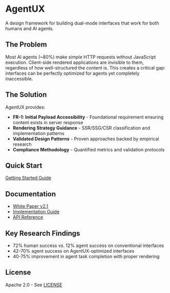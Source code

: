 # AgentUX

A design framework for building dual-mode interfaces that work for both humans and AI agents.

## The Problem

Most AI agents (~80%) make simple HTTP requests without JavaScript execution. Client-side rendered applications are invisible to them, regardless of how well-structured the content is. This creates a critical gap: interfaces can be perfectly optimized for agents yet completely inaccessible.

## The Solution

AgentUX provides:
- **FR-1: Initial Payload Accessibility** - Foundational requirement ensuring content exists in server response
- **Rendering Strategy Guidance** - SSR/SSG/CSR classification and implementation patterns
- **Validated Design Patterns** - Proven approaches backed by empirical research
- **Compliance Methodology** - Quantified metrics and validation protocols

## Quick Start

[Getting Started Guide](docs/getting-started.md)

## Documentation

- [White Paper v2.1](./docs/whitepaper.md)
- [Implementation Guide](./docs/implementation.md)
- [API Reference](./docs/api.md)

## Key Research Findings

- 72% human success vs. 12% agent success on conventional interfaces
- 42-70% agent success on AgentUX-optimized interfaces
- 40-75% improvement in agent task completion with proper rendering

## License

Apache 2.0 - See [LICENSE](./LICENSE)
